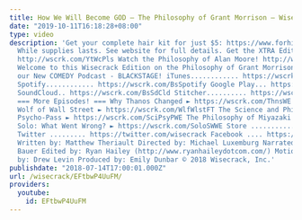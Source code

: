 ```yaml
---
title: How We Will Become GOD – The Philosophy of Grant Morrison – Wisecrack Edition
date: "2019-10-11T16:18:28+08:00"
type: video
description: 'Get your complete hair kit for just $5: https://www.forhims.com/wisecrack
  While supplies lasts. See website for full details. Get the XTRA Edition on WisecrackPLUS:
  http://wscrk.com/YtWcPls Watch the Philosophy of Alan Moore! http://wscrk.com/AlnMrWE
  Welcome to this Wisecrack Edition on the Philosophy of Grant Morrison! Check out
  our New COMEDY Podcast - BLACKSTAGE! iTunes............ https://wscrk.com/blackstage
  Spotify............ https://wscrk.com/BsSpotify Google Play... https://wscrk.com/BsGPlay
  SoundCloud.. https://wscrk.com/BsSdCld Stitcher.......... https://wscrk.com/BsStitcher
  === More Episodes! === Why Thanos Changed ► https://wscrk.com/ThnsWE The Film Tourist:
  Wolf of Wall Street ► https://wscrk.com/WlfWlstFT The Science and Philosophy of
  Psycho-Pass ► https://wscrk.com/SciPsyPWE The Philosophy of Miyazaki ► https://wscrk.com/MyzkWE
  Solo: What Went Wrong? ► https://wscrk.com/SoloSWWE Store ........... http://wisecrackstore.com
  Twitter ......... https://twitter.com/wisecrack Facebook .... https://facebook.com/wisecrackedu
  Written by: Matthew Theriault Directed by: Michael Luxemburg Narrated by: Jared
  Bauer Edited by: Ryan Hailey (http://www.ryanhaileydotcom.com/) Motion Graphics
  by: Drew Levin Produced by: Emily Dunbar © 2018 Wisecrack, Inc.'
publishdate: "2018-07-14T17:00:01.000Z"
url: /wisecrack/EFtbwP4UuFM/
providers:
  youtube:
    id: EFtbwP4UuFM
---
```

